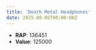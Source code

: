```yaml
---
title: 'Death Metal Headphones'
date: 2025-08-05T00:00:00Z
---
```

- **RAP**: 136451
- **Value**: 125000
